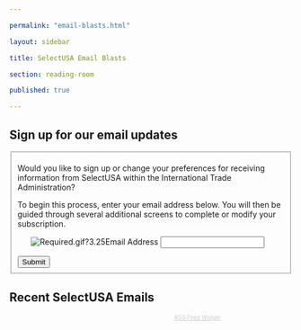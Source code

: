 ```yaml
---

permalink: "email-blasts.html"

layout: sidebar

title: SelectUSA Email Blasts

section: reading-room

published: true

---
```


## Sign up for our email updates

<form accept-charset="UTF-8" action="https://public.govdelivery.com/accounts/USITATRADE/subscribers/qualify" method="post"><div style="margin:0;padding:0;display:inline"><input name="utf8" type="hidden" value="✓" /><input name="authenticity_token" type="hidden" value="XfpJ7XUO14X47poLC7Pxh+rmQeTCzazxMIg8+zgs6Sw=" /></div>
<input id="topic_id" name="topic_id" type="hidden" value="USITATRADE_22" />
<fieldset>
<div>
<p>Would you like to sign up or change your preferences for receiving information from SelectUSA within the International Trade Administration?</p>
<p>To begin this process, enter your email address below. You will then be guided through several additional screens to complete or modify your subscription.</p>
</div>
<ol class='form'>
<li class='email_fields' style='display: block'>
<label for="email"><img alt="Required.gif?3.25" class="required" src="https://public.govdelivery.com/images/required.gif?3.25.2-b369d82-E2" />Email Address</label>
<input class="long" id="email" name="email" type="text" />

</li>
</ol>
<div class='button_panel'>
<input class="form_button" name="commit" type="submit" value="Submit" />
</div>
</fieldset>
</form>

## Recent SelectUSA Emails

<!-- start feedwind code --><script type="text/javascript">document.write('\x3Cscript type="text/javascript" src="' + ('https:' == document.location.protocol ? 'https://' : 'http://') + 'feed.mikle.com/js/rssmikle.js">\x3C/script>');</script><script type="text/javascript">(function() {var params = {rssmikle_url: "https://public.govdelivery.com/topics/USITATRADE_22/feed.rss",rssmikle_frame_width: "670",rssmikle_frame_height: "400",frame_height_by_article: "5",rssmikle_target: "_blank",rssmikle_font: "Arial, Helvetica, sans-serif",rssmikle_font_size: "14",rssmikle_border: "off",responsive: "off",rssmikle_css_url: "",text_align: "left",text_align2: "left",corner: "off",scrollbar: "off",autoscroll: "off",scrolldirection: "up",scrollstep: "3",mcspeed: "20",sort: "New",rssmikle_title: "off",rssmikle_title_sentence: "",rssmikle_title_link: "",rssmikle_title_bgcolor: "#0066FF",rssmikle_title_color: "#FFFFFF",rssmikle_title_bgimage: "",rssmikle_item_bgcolor: "#FFFFFF",rssmikle_item_bgimage: "",rssmikle_item_title_length: "150",rssmikle_item_title_color: "#0028D7",rssmikle_item_border_bottom: "on",rssmikle_item_description: "on",item_link: "off",rssmikle_item_description_length: "300",rssmikle_item_description_color: "#4A4A4A",rssmikle_item_date: "gl1",rssmikle_timezone: "Etc/GMT",datetime_format: "%b %e, %Y %l:%M:%S %p",item_description_style: "text+tn",item_thumbnail: "full",item_thumbnail_selection: "auto",article_num: "5",rssmikle_item_podcast: "off",keyword_inc: "",keyword_exc: ""};feedwind_show_widget_iframe(params);})();</script><div style="font-size:10px; text-align:center; width:670px;"><a href="http://feed.mikle.com/" target="_blank" style="color:#CCCCCC;">RSS Feed Widget</a><!--Please display the above link in your web page according to Terms of Service.--></div><!-- end feedwind code -->
